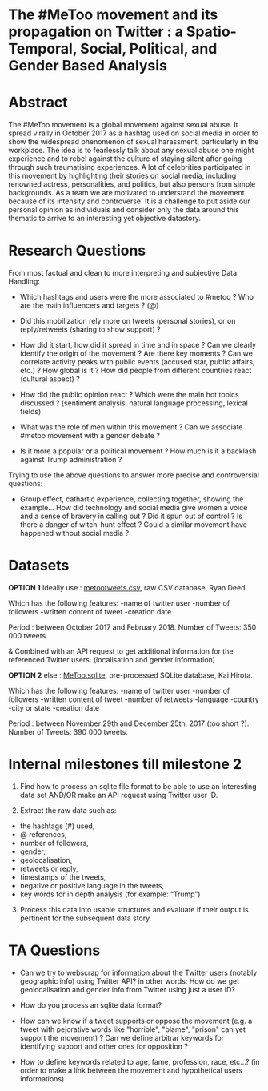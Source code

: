 # The #MeToo movement and its propagation on Twitter : a Spatio-Temporal, Social, Political, and Gender Based Analysis

# Abstract

The #MeToo movement is a global movement against sexual abuse. It spread virally in October 2017 as a hashtag used on social media in order to show the widespread phenomenon of sexual harassment, particularly in the workplace. The idea is to fearlessly talk about any sexual abuse one might experience and to rebel against the culture of staying silent after going through such traumatising experiences. A lot of celebrities participated in this movement by highlighting their stories on social media, including renowned actress, personalities, and politics, but also persons from simple backgrounds. As a team we are motivated to understand the movement because of its intensity and controverse. It is a challenge to put aside our personal opinion as individuals and consider only the data around this thematic to arrive to an interesting yet objective datastory. 

# Research Questions

From most factual and clean to more interpreting and subjective Data Handling: 

- Which hashtags and users were the more associated to #metoo ? Who are the main influencers and targets ? (@)

- Did this mobilization rely more on tweets (personal stories), or on reply/retweets (sharing to show support) ?

- How did it start, how did it spread in time and in space ? Can we clearly identify the origin of the movement ? Are there key moments ? Can we correlate activity peaks with public events (accused star, public affairs, etc.) ? How global is it ? How did people from different countries react (cultural aspect) ?

- How did the public opinion react ? Which were the main hot topics discussed ? (sentiment analysis, natural language processing, lexical fields)

- What was the role of men within this movement ? Can we associate #metoo movement with a gender debate ? 

- Is it more a popular or a political movement ? How much is it a backlash against Trump administration ?

Trying to use the above questions to answer more precise and controversial questions: 

- Group effect, cathartic experience, collecting together, showing the example... How did technology and social media give women a voice and a sense of bravery in calling out ? Did it spun out of control ? Is there a danger of witch-hunt effect ? Could a similar movement have happened without social media ?

# Datasets

**OPTION 1**
Ideally use : 
[metootweets.csv](https://data.world/rdeeds/350k-metoo-tweets), raw CSV database, Ryan Deed.

Which has the following features:
-name of twitter user
-number of followers
-written content of tweet
-creation date

Period : between October 2017 and February 2018.
Number of Tweets: 350 000 tweets. 

& Combined with an API request to get additional information for the referenced Twitter users. (localisation and gender information)

**OPTION 2**
else : 
[MeToo.sqlite](https://data.world/from81/390k-metoo-tweets-cleaned?fbclid=IwAR0JG4UvQurBZGPD7hWQzOOXZ_EAEL2EwiMYR4kLleQMjSPYtdaj4QgsuIY), pre-processed SQLite database, Kai Hirota.

Which has the following features:
-name of twitter user
-number of followers
-written content of tweet
-number of retweets
-language
-country
-city or state
-creation date

Period : between November 29th and December 25th, 2017 (too short ?).
Number of Tweets: 390 000 tweets. 

# Internal milestones till milestone 2

1. Find how to process an sqlite file format to be able to use an interesting data set AND/OR make an API request using Twitter user ID. 

2. Extract the raw data such as:
- the hashtags (#) used, 
- @ references, 
- number of followers, 
- gender, 
- geolocalisation, 
- retweets or reply, 
- timestamps of the tweets,
- negative or positive language in the tweets,
- key words for in depth analysis (for example: “Trump”)

3. Process this data into usable structures and evaluate if their output is pertinent for the subsequent data story. 


# TA Questions

- Can we try to webscrap for information about the Twitter users (notably geographic info) using Twitter API? 
in other words: How do we get geolocalisation and gender info from Twitter using just a user ID? 

- How do you process an sqlite data format? 

- How can we know if a tweet supports or oppose the movement (e.g. a tweet with pejorative words like "horrible", "blame", "prison" can yet support the movement) ? Can we define arbitrar keywords for identifying support and other ones for opposition ?

- How to define keywords related to age, fame, profession, race, etc…? (in order to make a link between the movement and hypothetical users informations)



